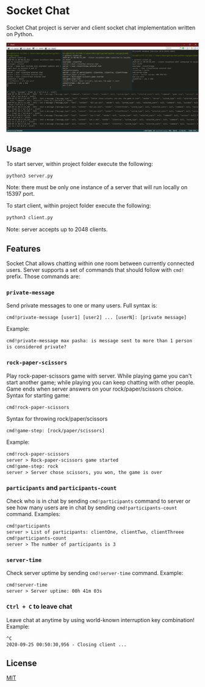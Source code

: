 # Socket Chat

Socket Chat project is server and client socket chat implementation written on Python.

![Socket Chat Preview](.\public\socket-chat-preview.png)

## Usage

To start server, within project folder execute the following:

```bash
python3 server.py
```
Note: there must be only one instance of a server that will run locally on 15397 port.

To start client, within project folder execute the following:
```bash
python3 client.py
```
Note: server accepts up to 2048 clients.

## Features
Socket Chat allows chatting within one room between currently connected users. 
Server supports a set of commands that should follow with `cmd!` prefix. Those commands are:

### `private-message` 
Send private messages to one or many users. Full syntax is: 
```
cmd!private-message [user1] [user2] ... [userN]: [private message]
```
Example:
```
cmd!private-message max pasha: is message sent to more than 1 person is considered private?
```

### `rock-paper-scissors`
Play rock-paper-scissors game with server. While playing game you can't start another game; 
while playing you can keep chatting with other people. Game ends when server answers on your rock/paper/scissors choice.
Syntax for starting game:
```
cmd!rock-paper-scissors 
```
Syntax for throwing rock/paper/scissors
```
cmd!game-step: [rock/paper/scissors]
```
Example:
```
cmd!rock-paper-scissors
server > Rock-paper-scissors game started
cmd!game-step: rock
server > Server chose scissors, you won, the game is over
```

### `participants` and `participants-count`
Check who is in chat by sending `cmd!participants` command to server or see how many users are in chat by sending
`cmd!participants-count` command. Examples:
```
cmd!participants
server > List of participants: clientOne, clientTwo, clientThreee
cmd!participants-count
server > The number of participants is 3
```

### `server-time`
Check server uptime by sending `cmd!server-time` command. Example:
```
cmd!server-time
server > Server uptime: 00h 41m 03s
```

### `Ctrl + C` to leave chat
Leave chat at anytime by using world-known interruption key combination!
Example:
```
^C
2020-09-25 00:50:30,956 - Closing client ...
```

## License
[MIT](https://choosealicense.com/licenses/mit/)